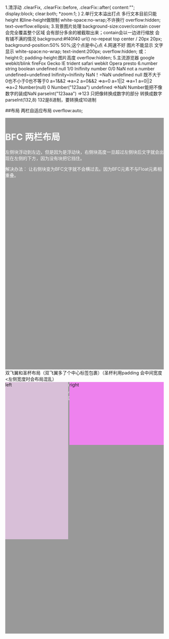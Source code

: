 1.清浮动
    .clearFix,
    .clearFix::before,
    .clearFix::after{
        content:"";
        display:block;
        clear:both;
        *zoom:1;
    }
2.单行文本溢出打点  多行文本目前只能height 和line-height做限制
    white-space:no-wrap;不许换行
    overflow:hidden;
    text-overflow:ellipsis;
3.背景图片处理
    background-size:cover/contain   cover会完全覆盖整个区域 会有部分多余的被截取出来；contain会以一边进行缩放 会有铺不满的情况
    background:#f40f40 url() no-repeat top center / 20px 20px; 
    background-position:50% 50%;这个点是中心点
4.网速不好 图片不能显示 文字显示
    white-space:no-wrap;
    text-indent:200px;
    overflow:hidden;
    或：
    height:0;
    padding-height:图片高度
    overflow:hidden;
5.主流游览器
    google webkit/blink
    fireFox Gecko
    IE trident
    safari webkit
    Opera presto
6.number string boolean undefined null
    1/0 Inifinity number
    0/0 NaN not a number
    undefined=undefined Inifinity=Inifinity NaN！=NaN
    undefined null 既不大于0也不小于0也不等于0
    a=1&&2 =>a=2      a=0&&2 =>a=0
    a=1||2 =>a=1      a=0||2 =>a=2
    Number(null) 0
    Number("123aaa") undefined  =>NaN Number能把不像数字的装成NaN
    parseInt("123aaa") =>123 只把像转换成数字的部分 转换成数字
    parseInt(132,8) 132是8进制，要转换成10进制

##布局
    两栏自适应布局 overflow:auto;
    <style>
        .left {
        width: 200px;
        height: 500px;
        float: left;
        background: #999;
        }
        .main {
        height: 800px;
        background: #aaa;
        overflow: auto;
        color: #fff;
        }
    </style>
    <body>
        <div class="left"></div>
        <div class="main">
            <h1>BFC 两栏布局</h1>
            <p>
            左侧块浮动到左边，但是因为是浮动块，右侧块高度一旦超过左侧块后文字就会出现在左侧的下方，因为没有块把它挡住。
            </p>
            <p>解决办法： 让右侧块变为BFC文字就不会横过去。因为BFC元素不与Float元素相重叠。</p>
        </div>
    </body>
    双飞翼和圣杯布局（双飞翼多了个中心标签包裹）（圣杯利用padding 会中间宽度<左侧宽度时会布局混乱）
    <style>
      .left,
      .right,
      .main {
        min-height: 200px;
      }
      .left {
        width: 200px;
        background-color: thistle;
      }
      .main {
        background: #999;
      }
      .right {
        width: 300px;
        background-color: violet;
      }
      /* 双飞翼布局重点 */
      .left,
      .main,
      .right {
        float: left;
      }
      .main {
        width: 100%;
      }
      .main-inner {
        margin-left: 200px;
        margin-right: 300px;
      }
      .left {
        margin-left: -100%;
      }
      .right {
        margin-left: -300px;
      }
    </style>
    <body>
        <div class="main"><div class="main-inner">中心区</div></div>
        <div class="left">left</div>
        <div class="right">right</div>
    </body>

    <style type="text/css">
      /*基本样式*/
      .left, .right, .main {
        min-height: 300px;
      }
      .left {
        width: 200px;
        background-color:thistle;
      }
      .main {
        background-color: #999;
      }
      .right {
        width: 300px;
        background-color: violet;
      }
      /* 圣杯布局关键代码 */
      .left, .main, .right {
        float: left;
        position: relative;
      }
      .main {
        width: 100%;
      }
      .container {
        padding-left: 200px;
        padding-right: 300px;
      }
      .left {
        margin-left: -100%;
        left: -200px;
      }
      .right {
        margin-left: -300px;
        right: -300px;
      }
    </style>
    <body>
        <div class="container">
        <div class="main">main</div>
        <div class="left">left</div>
        <div class="right">right</div>
        </div>
    </body>
    三栏flex和三栏 表格/网格 布局
    flex:（父元素display:flex;中间元素：flex:1）
    表格布局：（父元素display:table;width:100%;每个子元素：display:table-cell;中间不加宽度，左右加宽度）
    网格布局： 

#动画
一般动画用到的几个属性：
animation:name duration timing-function delay iteration-count direction
eg:
div{
    animation:run 1 linear 1 infinite/**无限次循环*/ alternate/**允许动画逆向执行*/;
    -webkit-animation:run 1 linear 1 infinite alternate;
}
@keyframes run{
    0%{
        background:green;
    }
    50%{
        background:yellow;
    }
    100%{
        background:red;
    }
}

其实这里主要介绍的是 timing-function 的steps(num,type)
1.它是一个阶跃性函数，就是说它没有中间渐变的过程，直接从一个状态变到另一个状态；
2.它的第一个参数 作用于每两个关键帧之间，把他分成num段；第二个参数每个阶段的起点或终点发生阶跃性变化
如：
@keyframes run{
    0%{
        width:0%;
    }
    50%{
        width:50%;
    }
    100%{
        width:100%;
    }
}
steps(2) 就是把没两个帧之间分成2段，变成
@keyframes run{
    0%{
        width:0%;
    }
    25%{
        width:25%;
    }
    50%{
        width:50%;
    }
    75%{
        width:75%;
    }
    100%{
        width:100%;
    }
}

第二个参数  默认是end
如：
div{
    animation:run 1 steps(1,start) 1 infinite/**无限次循环*/ alternate/**允许动画逆向执行*/;
    -webkit-animation:run 1 steps(1,start) 1 infinite alternate;
}
@keyframes run{
    0%{
        background:green;
    }
    50%{
        background:yellow;
    }
    100%{
        background:red;
    }
}
当位steps(1,end)时，就是不断的绿色 黄色 变化
当位steps(1,start)时，就是不断的黄色 红色 变化

start,end 2个参数都会选择性的跳过前后部分，start跳过0%，end跳过100%
step-start在变化过程中，都是以下一帧的显示效果来填充间隔动画，所以0% 到 50% 直接就显示了黄色yellow
step-end与上面相反，都是以上一帧的显示效果来填充间隔动画，所以0% 到 50% 直接就显示了红色red

##flex布局
    flex布局的几个属性
        容器的属性：
            flex-direction:row|row-reverse|column|column-reverse
            flex-wrap:nowrap|wrap|wrap-reverse
            flex-flow:flex-direction flex-wrap;
            justify-content:flex-start|flex-end|center|space-between|space-around
            align-items:flex-start|flex-end|center|baseline|stetch
            align-content:flex-start|flex-end|center|space-between|space-around|stretch
        item的属性：
            order:0|...
            flex-grow:0|...
            flex-shrink:1|...
            flex-basis:auto|...
            flex: 0 1 auto;
            align-self:可覆盖 align-items的属性






#node.js
## NodeJS 特点

 - 非阻塞式的异步I/O
   - Node.js中采用了非阻塞型I/O机制，因此在执行了访问文件的代码之后，Nodejs不会阻塞在那里等待文件获取完成，而是把这件事交给底层操作系统，使用回调函数的方式来处理异步的IO，立即转而执行其它的代码，
 - 事件轮询
   - Nodejs接收到的事件会放到事件队列中，而不是立即执行它，当NodeJS当前代码执行完后他会检查事件队列中是否有事件，如果有，他会取出来依次执行
 - 单线程
   - Node.js不为每个客户连接创建一个新的线程，而仅仅使用一个线程。当有用户连接了，就触发一个内部事件，通过非阻塞I/O、事件驱动机制，让Node.js程序宏观上也是并行的
   - 优点：不会死锁、不用像多线程那样处处在意同步问题、没有线程切换带来的性能上的开销
   - 缺点：多核CPU需单独开子线程、错误会使得整个应用退出、大量计算会占用CPU从而无法调用异步I/O
 - 擅长I/O密集型
   - 主要体现在Node利用事件轮询的方式处理事件，而不是单开一个线程来为每一个请求服务
 - 不擅长CPU密集型业务
   - 由于Node单线程，如果长时间运行计算将导致CPU不能释放，使得后续I/O无法发起。（解决办法是分解大型运算为多个小任务，不阻塞I/O发起）


### global对象
与在浏览器端不同，浏览器端将希望全局访问的对象挂到window上，而nodejs则将希望全局访问的对象挂到global对象上

###path模块
path.normalize()规范化给定的path，解析".."和"."
path.normalize('/foo/bar//baz/as/..')=》返回/foo/bar/baz/as

path.join()
path.join('/foo','bar','baz/as','..')=》返回/foo/bar/baz/as

path.resolve()把相对路径解析为绝对路径
path.resolve('1','/2/3/','4') 如果当前的工作目录为 /root/su
=>返回 /root/su/1/2/3/4

###basename dirname extname
basename   文件名.拓展名
dirname    所在的文件夹
extname    拓展名
```
┌─────────────────────┬────────────┐
│          dir        │    base    │
├──────┬              ├──────┬─────┤
│ root │              │ name │ ext │
"  /    home/user/dir / file  .txt "
└──────┴──────────────┴──────┴─────┘
```

###parse与format
--parse 是将字符串形式的文件路劲解析成一个包含 root dir base name ext属性的对象
--format 则是将这个对象代表的路径转换成字符串

```
js中
JSON.parse()
JSON.stringfy()返回字符串
php中
json_decode()
json_encode()返回字符串
```

###process模块
process.cwd() 获取当前执行的路径
process.argv 属性返回一个数组
 - 数组第一个元素为：node所安装的路径
 - 数组第二个元素为：当前执行文件的路径
 - 剩余元素为执行node命令时传入的参数
process.argv0
保存了process.argv数组的第一个值的*引用*，不常用


#### process.execArgv
process.execArgv 属性返回当Node.js进程被启动时，Node.js特定的命令行选项（位于node后，文件名之前）。 这些选项在process.argv属性返回的数组中不会出现。

#### process.execPath
返回启动 Node.js 进程的可执行文件的绝对路径名。基本就是 process.argv 的第一个参数

#### process.env
process.env 属性返回包含用户环境的对象。

CPU:处理器，类似商店里的营业员，单核一个人，双核2个人，四核4个人。。。。。
显卡：处理图像，类似商店外边的女模特，脸蛋好，长的越精致越贵。
内存：类似店铺营业间，越大摆放的商品越多。
硬盘：类似店铺的仓库，越大，摆放的越多。
硬盘和内存的区别，内存是商品展示（数据从硬盘搬到内存暂存），CPU（类似营业员）将内存的数据进行处理，如果缺数据了，就从硬盘搬到内存，顺手将内存暂时不用的数据搬回硬盘（仓库）。在硬盘（仓库）一个区域划出一块地方，用于暂时保存数据（暂时不用或即将要用的），这个区域就叫虚拟内存。影响显而易见。

####阿里百秀项目（博客管理系统）
第一个既有前台，又有后台的项目

####html5和css3
主要内容：动画和视频播放，历史，本地存储，拖拽，文件读取，网络，地理位置，离线缓存

####canva视频
主要内容：利用canvas画不同形状

####移动web视频
主要内容：移动算前端页面的编写

####电商项目
主要内容：m端和pc端，有后台接口文件（别人已经做好的），主要练习的是 前台页面的编写和与后端接口的适配

####node


####VUE



####rect


####果果点餐系统
####ajax音乐播放器
####微信公众号开发

####ajax异步通信
简单来说，就是 XMLHttpRequest对象与服务器之间进行通信，可以用json,html,text等文本格式发送和接受数据。ajax 最吸引人的就是他的 “异步”特性，也就是说，它可以在不重新刷新页面的情况下与服务器通信。

创建一个XMLHttpRequest对象
```
	//创建一个XMLHttpRequest对象
    if(window.XMLHttpRequest){//Mozilla,Safari,IE7+
		httpRequest=new XMLHttpRequest();
	}else{//IE6 and older
		httpRequest=new ActiveXObject('Microsoft.XMLHTTP')
	}
	//绑定onreadystatechange事件
	onreadystatechange=function(){
		//process the server response here .
	}
	//向服务器发送请求
	httpRequest.open('GET','http://www.example.org/some.file',true);
	httpRequest.send();

完整的例子：
function ajax(url,cb){
	let xhr;
 	if(window.XMLHttpRequest) {
    	xhr = new XMLHttpRequest();
  	} else {
    xhr = ActiveXObject("Microsoft.XMLHTTP");
  	}
  	xhr.onreadystatechange = function() {
    if(xhr.readyState == 4 && xhr.status == 200) {
     	cb(xhr.responseText);
    } 
  	}
  	xhr.open('GET', url, true);
  	xhr.send();
}

xhr.readyState的值
-0（未初始化）or(请求还未开始)
-1（正在加载）or(已经建立服务器连接)
-2（加载成功）or（请求已接受）
-3 (交互) or(正在处理请求)
-4（完成） or(请求已经完成，并且响应已经准备好)

访问服务端返回的数据
xhr.responseText服务端以文本字符的形式返回
xhr.responseXML以XMLDocument对象形式返回，之后可以使用js来处理

GET注意事项
如果不设置响应头‘Cache-Control:no-cache’游览器将会把响应缓存下来而且再也无法重新提交请求，当然也可总是提交不同的GET参数，比如时间戳或随机数

POST请求
需要设置RequestHeader 告诉后台 传递内容的编码方式 以及在send方法里面传入对应的值
xhr.open('POST',url,true)
xhr.setRequestHeader('Content-Type':'application/x-www-form-urlencode')
xhr.send('key1=value1&key2=value2')

ajax中的withCredentials
跨域请求是否提供凭据信息（cookie）,也可以简单理解为,当前请求为跨域请求时是否在请求中携带cookie
当为同源请求时，不管xhr.withCredentials为true/flase，效果都会相同，且会一直提供票据信息（cookie）
	var xhr = new XMLHttpRequest();
	xhr.open('GET', 'http://172.19.0.215:1314/learnLinkManager/getLearnLinkList', true);
	xhr.withCredentials = true;
	xhr.onreadystatechange = function() {
	  console.log('withCredentials=>', xhr.withCredentials);
	};
	xhr.send(null);

需要注意的是，当配置了xhr.withCredentials时，必须在后端增加response头信息Access-Control-Allow-Origin且必须指定域名，而不能指定为*。例如：
	res.setHeader('Access-Control-Allow-Origin','http://172.19.0.215:3333');
```

####cookie和session
cookie
服务器通过设置 set-cookie这个响应头，将cookie信息返回给游览器，游览器将响应头中的cookie保存在本地，当下次向服务器发送http请求时，游览器会自动将保存的这些cookie信息添加到请求头中。

session
存放在服务器的一种用来存放用户数据的类似HashTable的结构
游览器第一次发送请求时，服务器自动生成了HashTable和SessionID来唯一标识这个hash表，并将sessionID存放在cookie中,通过响应发送给游览器。游览器第二次发送请求时会将前一次服务器响应中的sessionID随着cookie发送到服务器上，服务器从请求中提取sessionID,并和之前保存的sessionID进行对比，找到这个用户对应的hash表

一般这个时间是有限制的，超时后销毁
当用户在应用程序的web页面间跳转是，存储的session对象不会丢失而是在整个用户会话中一直存在
session依赖于cookie,因为sessionID是存放在cookie中的


session与cookie的区别
--cookie在客户端，session在服务端
--cookie在客户端存放，容易伪造，不如session安全
--session会耗费大量服务器资源，cookie在每次HTTP请求中都会带上，影响网络性能
--域的支持范围不一样，比如：a.com的Cookie在a.com下都能用，而www.a.com的Session在api.a.com下都能使用

#### 常见状态码

##### 1XX 指示信息
表示请求已接收，继续处理

##### 2XX 成功
 - **200** OK
 - 204 No content，表示请求成功，但响应报文不含实体的主体部分
 - 205 Reset Content，表示请求成功，但响应报文不含实体的主体部分，但是与 204 响应不同在于要求请求方重置内容
 - **206** Partial Content，进行范围请求

##### 3XX 重定向
 - **301** 永久性重定向，表示资源已被分配了新的 URL
 - **302** 临时性重定向，表示资源临时被分配了新的 URL
 - 303 表示资源存在着另一个 URL，应使用 GET 方法获取资源
 - **304** 未修改，重定位到浏览器。自从上次请求后，请求的网页未修改过。服务器返回此响应时，不会返回网页内容。如果网页自请求者上次请求后再也没有更改过，您应将服务器配置为返回此响应（称为 If-Modified-Since HTTP 标头）。服务器可以告诉 Googlebot 自从上次抓取后网页没有变更，进而节省带宽和开销。
 - 307 临时重定向，和302含义类似，但是期望客户端保持请求方法不变向新的地址发出请求

##### 4XX 客户端错误
 - **404** 在服务器上没有找到请求的资源
 - **403** forbidden，表示对请求资源的访问被服务器拒绝
 - 400 请求报文存在语法错误
 - 401  表示发送的请求需要有通过 HTTP 认证的认证信息

##### 5XX 服务器错误
 - **500** 表示服务器端在执行请求时发生了错误
 - 501 表示服务器不支持当前请求所需要的某个功能
 - **503** 表明服务器暂时处于超负载或正在停机维护，无法处理请求

####https协议
https协议用到了对称加密和非对称加密 SSL/TLS
一个HTTPS请求实际上包含了两次HTTP传输，可以细分为8步。

1. 客户端向服务器发起HTTPS请求，连接到服务器的443端口
2. 服务器端有一个密钥对，即公钥和私钥，是用来进行非对称加密使用的，服务器端保存着私钥，不能将其泄露，公钥可以发送给任何人。
3. 服务器将自己的公钥发送给客户端。
4. 客户端收到服务器端的公钥之后，会对公钥进行检查，验证其合法性，如果发现发现公钥有问题，那么HTTPS传输就无法继续。严格的说，这里应该是验证服务器发送的数字证书的合法性。如果公钥合格，那么客户端会生成一个随机值，这个随机值就是用于进行对称加密的密钥，我们将该密钥称之为client key，即客户端密钥，这样在概念上和服务器端的密钥容易进行区分。然后用服务器的公钥对客户端密钥进行非对称加密，这样客户端密钥就变成密文了，至此，HTTPS中的第一次HTTP请求结束。
5. 客户端会发起HTTPS中的第二个HTTP请求，将加密之后的客户端密钥发送给服务器。
6. 服务器接收到客户端发来的密文之后，会用自己的私钥对其进行非对称解密，解密之后的明文就是客户端密钥，然后用客户端密钥对数据进行对称加密，这样数据就变成了密文。
7. 然后服务器将加密后的密文发送给客户端。
8. 客户端收到服务器发送来的密文，用客户端密钥对其进行对称解密，得到服务器发送的数据。这样HTTPS中的第二个HTTP请求结束，整个HTTPS传输完成。

原文链接：https://www.jianshu.com/p/14cd2c9d2cd2

####游览器中输入url到页面加载完成的过程
[参考链接](https://segmentfault.com/a/1190000006879700)

![输入URL后.png](../img/输入URL后.png)

 - 判断是否需要跳转(301)
 - 从浏览器中读取缓存
 - DNS解析
 - TCP连接
 - HTTP请求发出
 - 服务端处理请求，HTTP响应返回
 - 浏览器拿到响应数据，解析响应内内容，把解析结果展示给用户



1. 在浏览器地址栏输入URL
2. 浏览器查看是否有**强缓存**，如果请求资源在缓存中并且新鲜，跳转到转码步骤
    1. 如果资源未缓存，发起新请求
    2. 如果已缓存，检验是否足够新鲜，足够新鲜直接提供给客户端，否则与服务器进行验证。
    3. 检验新鲜通常有两个HTTP头进行控制`Expires`和`Cache-Control`：
        - HTTP1.0提供Expires，值为一个绝对时间表示缓存新鲜日期
        - HTTP1.1增加了Cache-Control: max-age=,值为以秒为单位的最大新鲜时间
3. 浏览器**解析URL**获取协议，主机，端口，path
4. 浏览器**组装一个HTTP（GET）请求报文**
5. **DNS解析**，查找过程如下：
    1. 浏览器缓存
    2. 本机缓存
    3. hosts文件
    4. 路由器缓存
    5. ISP DNS缓存
    6. DNS查询（递归查询 / 迭代查询）
6. **端口建立TCP链接**，三次握手如下：
    1. 客户端发送一个TCP的**SYN=1，Seq=X**的包到服务器端口
    2. 服务器发回**SYN=1， ACK=X+1， Seq=Y**的响应包
    3. 客户端发送**ACK=Y+1， Seq=Z**
7. TCP链接建立后**发送HTTP请求**
8. 服务器接受请求并解析，将请求转发到服务程序，如虚拟主机使用HTTP Host头部判断请求的服务程序
9. 服务器检查**HTTP请求头是否包含缓存验证信息**如果验证缓存新鲜，返回**304**等对应状态码
10. 处理程序读取完整请求并准备HTTP响应，可能需要查询数据库等操作
11. 服务器将**响应报文通过TCP连接发送回浏览器**
12. 浏览器接收HTTP响应，然后根据情况选择**关闭TCP连接或者保留重用，关闭TCP连接的四次握手如下**：
    1. 主动方发送**Fin=1， Ack=Z， Seq= X**报文
    2. 被动方发送**ACK=X+1， Seq=Z**报文
    3. 被动方发送**Fin=1， ACK=X， Seq=Y**报文
    4. 主动方发送**ACK=Y， Seq=X**报文
13. 浏览器检查响应状态吗：是否为1XX，3XX， 4XX， 5XX，这些情况处理与2XX不同
14. 如果资源可缓存，**进行缓存**
15. 对响应进行**解码**（例如gzip压缩）
16. 根据资源类型决定如何处理（假设资源为HTML文档）
17. **解析HTML文档，构件DOM树，下载资源，构造CSSOM树，执行js脚本**，这些操作没有严格的先后顺序，以下分别解释
18. **构建DOM树**：
    1. **Tokenizing**：根据HTML规范将字符流解析为标记
    2. **Lexing**：词法分析将标记转换为对象并定义属性和规则
    3. **DOM construction**：根据HTML标记关系将对象组成DOM树
19. 解析过程中遇到图片、样式表、js文件，**启动下载**
20. 构建**CSSOM树**：
    1. **Tokenizing**：字符流转换为标记流
    2. **Node**：根据标记创建节点
    3. **CSSOM**：节点创建CSSOM树
21. **[根据DOM树和CSSOM树构建渲染树](https://developers.google.com/web/fundamentals/performance/critical-rendering-path/render-tree-construction)**:
    1. 从DOM树的根节点遍历所有**可见节点**，不可见节点包括：1）`script`,`meta`这样本身不可见的标签。2)被css隐藏的节点，如`display: none`
    2. 对每一个可见节点，找到恰当的CSSOM规则并应用
    3. 发布可视节点的内容和计算样式
22. **js解析如下**：
    1. 浏览器创建Document对象并解析HTML，将解析到的元素和文本节点添加到文档中，此时**document.readystate为loading**
    2. HTML解析器遇到**没有async和defer的script时**，将他们添加到文档中，然后执行行内或外部脚本。这些脚本会同步执行，并且在脚本下载和执行时解析器会暂停。这样就可以用document.write()把文本插入到输入流中。**同步脚本经常简单定义函数和注册事件处理程序，他们可以遍历和操作script和他们之前的文档内容**
    3. 当解析器遇到设置了**async**属性的script时，开始下载脚本并继续解析文档。脚本会在它**下载完成后尽快执行**，但是**解析器不会停下来等它下载**。异步脚本**禁止使用document.write()**，它们可以访问自己script和之前的文档元素
    4. 当文档完成解析，document.readState变成interactive
    5. 所有**defer**脚本会**按照在文档出现的顺序执行**，延迟脚本**能访问完整文档树**，禁止使用document.write()
    6. 浏览器**在Document对象上触发DOMContentLoaded事件**
    7. 此时文档完全解析完成，浏览器可能还在等待如图片等内容加载，等这些**内容完成载入并且所有异步脚本完成载入和执行**，document.readState变为complete,window触发load事件
23. **显示页面**（HTML解析过程中会逐步显示页面）



1.DNS解析
当你输入www.baidu.com时，其实不是百度网址真正上的地址。互联网上每一台计算机的唯一标识是IP地址，因为IP地址不方便记忆，所以才有了域名：www.baidu.com. 从网址到ip地址的一个转换过程，就是DNS解析。（就是充当了一个翻译的作用）
IP和域名之间的对应关系，全部储存在服务器中，每次输入www.baidu.com,都会查找其对应的IP地址，如何查找？
首先在本地域名服务器中查找IP地址，如果没有找到，本地域名服务器会向根域名服务器发送请求，如果根域名服务器也不存在该域名时，本地域名会向com顶级域名发送一个请求，以此类推。。。直到最后，本地域名服务器得到baidu的IP地址并把它缓存到本地，供下次查询。
可以总结：网址的解析过程，从左到右：www.baidu.com->baidu.com->com。好像少了点什么？根域名服务器的解析过程呢？事实上，真正的网址是www.baidu.com.,注意这里多了一个点，这个点对应的就是根域名服务器，为了方便用户，通常会省略这个点，游览器在请求DNS时，所有网址的真正解析路劲为.->.com->baidu.com->www.baidu.com
在某个域名服务器中找到了对应的域名，则把返回的结果，保存至本地域名服务器中，备下次使用。

解析顺序

　　1） 浏览器缓存

　　当用户通过浏览器访问某域名时，浏览器首先会在自己的缓存中查找是否有该域名对应的IP地址（若曾经访问过该域名且没有清空缓存便存在）；

　　2） 系统缓存

　　当浏览器缓存中无域名对应IP则会自动检查用户计算机系统Hosts文件DNS缓存是否有该域名对应IP；

　　3） 路由器缓存

　　当浏览器及系统缓存中均无域名对应IP则进入路由器缓存中检查，以上三步均为客服端的DNS缓存；

　　4） ISP（互联网服务提供商）DNS缓存

　　当在用户客服端查找不到域名对应IP地址，则将进入ISP DNS缓存中进行查询。比如你用的是电信的网络，则会进入电信的DNS缓存服务器中进行查找；

　　5） 根域名服务器

　　当以上均未完成，则进入根服务器进行查询。全球仅有13台根域名服务器，1个主根域名服务器，其余12为辅根域名服务器。根域名收到请求后会查看区域文件记录，若无则将其管辖范围内顶级域名（如.com）服务器IP告诉本地DNS服务器；

　　6） 顶级域名服务器

　　顶级域名服务器收到请求后查看区域文件记录，若无则将其管辖范围内主域名服务器的IP地址告诉本地DNS服务器；

　　7） 主域名服务器

　　主域名服务器接受到请求后查询自己的缓存，如果没有则进入下一级域名服务器进行查找，并重复该步骤直至找到正确纪录；

　　8）保存结果至缓存

　　本地域名服务器把返回的结果保存到缓存，以备下一次使用，同时将该结果反馈给客户端，客户端通过这个IP地址与web服务器建立链接。

### OSI 七层协议
 - 应用层
   - 为应用提供通信服务
 - 表示层
   - 定义数据格式以及加密
 - 会话层
   - 定义了如何开始、控制、结束一个会话，包括对多个双向消息的控制和管理。
 - 传输层
   - 选择差错恢复协议还是无差错恢复协议
   - TCP、UDP
 - 网络层
   - 端到端包传输。
   - 路由选择、包分解成更小的包
 - 数据链路层
   - 定义单个链路上如何传输数据
 - 物理层
   - 传输介质相关

####前端注意哪些seo
1.合理的title description keywords搜索对这三项的权重逐渐减小
2.语义化的html，符合W3C规范，可以让搜索引擎更容易理解
3.重要的html放在前面，搜索引擎抓取的顺序是从上到下，有的搜索引擎对抓取的长度有限制，要保证重要的内容一定被抓取
4.重要的内容不要用js输出，爬虫不会执行js获取内容
5.少用iframe,搜索引擎不会抓取iframe中的内容
6.非装饰性图片必须加alt
7.提高网站速度，网站速度是搜索引擎排序的一个重要指标


###node
####node安装，一般官网下载，安装，安装会自动安装npm,安装成功，在控制台 node -v,弹出版本号即可。

####用node执行文件，启动node.exe,切换到相关目录，执行node aa.js
进入文件夹，npm init 会有package.json/package-lock.json文件，这个文件的主要作用是 用到了什么包，会有记录，如果不小心删掉了package.json包，因为package-lock.json包的存在，直接npm install 就会直接把重新下载。

####node中 文件操作
fs=require('fs')
fs.readFile('file','utf8',function(err,data){

})

####node中mongodb数据库操作（非关系型数据库）下载mongodb 配置path
一般使用mongoose这个第三方包，来操作数据库

MongoDB将数据目录存储在 db 目录下。但是这个数据目录不会主动创建，我们在安装完成后需要创建它。请注意，数据目录应该放在根目录下，如我的mongodb安装在D盘，则在D盘新建data/db目录
1.打开mongodb数据库服务 输入mongod
2.连接mongodb数据库 输入mongo
3.show dbs展示所有的数据库
  db展示当前的数据库
  use test 进入test 数据库

npm install mongoose

    var mongoose=require('mongoose')
	连接数据库
	mongoose.connect("mongodb://localhost/test",{useMongoClient:true};
	
	创建一个模型
	mongoose.model("Cat",{name:string});
	
	实例化
	var kitty=new Cat({name:"kitty"})
	
	持久化保存一个实例
	kitty.save()
或者
find()
findById()
findByIdAndDelete()
findByIdAndRemove()
findByIdAndUpdate()
findOne()
findOneAndDelete()
findOneAndRemove()
findOneAndReplace()
findOneAndUpdate()
	var mongoose = require('mongoose')
	
	var Schema = mongoose.Schema
	
	// 1. 连接数据库
	// 指定连接的数据库不需要存在，当你插入第一条数据之后就会自动被创建出来
	mongoose.connect('mongodb://localhost/itcast')
	
	// 2. 设计文档结构（表结构）
	// 字段名称就是表结构中的属性名称
	// 约束的目的是为了保证数据的完整性，不要有脏数据
	var userSchema = new Schema({
	  username: {
	    type: String,
	    required: true // 必须有
	  },
	  password: {
	    type: String,
	    required: true
	  },
	  email: {
	    type: String
	  }
	})
	
	// 3. 将文档结构发布为模型
	//    mongoose.model 方法就是用来将一个架构发布为 model
	//    第一个参数：传入一个大写名词单数字符串用来表示你的数据库名称
	//                 mongoose 会自动将大写名词的字符串生成 小写复数 的集合名称
	//                 例如这里的 User 最终会变为 users 集合名称
	//    第二个参数：架构 Schema
	//   
	//    返回值：模型构造函数
	var User = mongoose.model('User', userSchema)
	
	
	// 4. 当我们有了模型构造函数之后，就可以使用这个构造函数对 users 集合中的数据为所欲为了（增删改查）
	
	// var admin = new User({
	//   username: 'zs',
	//   password: '123456',
	//   email: 'admin@admin.com'
	// })
	
	// admin.save(function (err, ret) {
	//   if (err) {
	//     console.log('保存失败')
	//   } else {
	//     console.log('保存成功')
	//     console.log(ret)
	//   }
	// })
	
	// User.find(function (err, ret) {
	//   if (err) {
	//     console.log('查询失败')
	//   } else {
	//     console.log(ret)
	//   }
	// })
	
	// User.find({
	//   username: 'zs'
	// }, function (err, ret) {
	//   if (err) {
	//     console.log('查询失败')
	//   } else {
	//     console.log(ret)
	//   }
	// })
	
	// User.findOne({
	//   username: 'zs'
	// }, function (err, ret) {
	//   if (err) {
	//     console.log('查询失败')
	//   } else {
	//     console.log(ret)
	//   }
	// })

	// User.remove({
	//   username: 'zs'
	// }, function (err, ret) {
	//   if (err) {
	//     console.log('删除失败')
	//   } else {
	//     console.log('删除成功')
	//     console.log(ret)
	//   }
	// })
	
	
	// User.findByIdAndUpdate('5a001b23d219eb00c8581184', {
	//   password: '123'
	// }, function (err, ret) {
	//   if (err) {
	//     console.log('更新失败')
	//   } else {
	//     console.log('更新成功')
	//   }
	// })

mysql
	var mysql = require('mysql');
	
	// 1. 创建连接
	var connection = mysql.createConnection({
	  host: 'localhost',
	  user: 'root',
	  password: 'root',
	  database: 'users' // 对不起，我一不小心把数据库名字和表名起成一样的，你知道就行
	});
	
	// 2. 连接数据库 打开冰箱门
	connection.connect();
	
	// 3. 执行数据操作 把大象放到冰箱
	connection.query('SELECT * FROM `users`', function (error, results, fields) {
	  if (error) throw error;
	  console.log('The solution is: ', results);
	});
	
	// connection.query('INSERT INTO users VALUES(NULL, "admin", "123456")', function (error, results, fields) {
	//   if (error) throw error;
	//   console.log('The solution is: ', results);
	// });
	
	// 4. 关闭连接 关闭冰箱门
	connection.end();

####promise回调
层层嵌套，代码不好看，回调地狱，提出promise,jquery mongoose支持回调。
封装回调
	var fs = require('fs')
	
	function pReadFile(filePath) {
	  return new Promise(function (resolve, reject) {
	    fs.readFile(filePath, 'utf8', function (err, data) {
	      if (err) {
	        reject(err)
	      } else {
	        resolve(data)
	      }
	    })
	  })
	}
	
	pReadFile('./data/a.txt')
	  .then(function (data) {
	    console.log(data)
	    return pReadFile('./data/b.txt')
	  })
	  .then(function (data) {
	    console.log(data)
	    return pReadFile('./data/c.txt')
	  })
	  .then(function (data) {
	    console.log(data)
	  })

##VUE涉及知识点
###VUE的基本代码：
	<div id="app">{{msg}}</div>
	var vm=new Vue({
		ele:"#app",
		data:{
			msg:"welcome"
		}
	})
###v-cloak能够解决插值表达式闪烁的问题
	<p v-cloak>---{{msg}}---</p>
v-text是没有闪烁问题的
	<p v-text="msg"></p>
	<p v-html="msg"></p>
v-bind:用于绑定属性的指令 缩写：
	<input type="button" value="按钮" v-bind:title="msg1 + '123'">
v-on：事件绑定机制 缩写@
	<input type="button" value="按钮" :title="msg + '123'" v-on:click="alert('hello')"> -->
    <input type="button" value="按钮" @click="show">
	var vm=new Vue({
		ele:"#app",
		data:{
			msg:"welcome"
		},
	methods:{
		show：function(){alert("hello");}
	}
	})
###事件修饰符
```
$('#btn').click(function(e){e.stopPropagation()})
总结：
event.stopPropagation()阻止事件冒泡，但是不会阻止默认行为
return false阻止事件冒泡，也阻止默认行为
event.preventDefault()不阻止冒泡行为，但是阻止默认事件

###数组和对象的判断
arr instanceof Array //true
arr.constructor===Array //true
上述两种方法有缺陷：当你在多个frame之间来回穿梭时，每个frame都有自己的执行环境，跨实例化对象彼此是不共享原型链的，因此会导致上面两种方法都失效
Object.prototype.toString.call(arr)===[object Array]
Array.isArray() IE8以前不支持

###深拷贝函数封装
function deepClone(eleObj){
	var targetEle={}
	if(Object.prototype.toString.call(eleObj)==="[object Array]"){
		targetEle=[];
	}
	for(var item in eleObj){
		if(typeof(item)=="object"&&item!==null){
			deepClone(item)
		}
		targetEle[item]=eleObj[item];
	}
	return targetEle;
}



###prototype和__proto__
只有函数有prototype 属性
__proto__是对于对象的属性来说的。和作用域链行为类似，他会现在自己的对象中查找，查找不到，就会在__proto__中查找。

prototype属性指向prototype对象，prototype对象中又有一个constructor属性，这个属性同样指向一个constructor对象，而这个对象恰恰就是这个function函数本身

###继承的封装
function extend(subClass,superClass){
	var F=function(){}
	F.prototype=superClass.prototype
	subClass.prototype=new F()
	subClass.prototype.constructor=subClass

	subClass.superclass=superClass.prototype
}
###克隆的封装
function clone(object){
		function F(){}
		F.prototype=object
		return new F;
}

###call,apply,bind,箭头函数
box.onclick = function(){
　　function fn(){
　　　　alert(this);
　　}
　　fn();
};
我们原本以为这里面的this指向的是box,然而却是Window。一般我们这样解决：
box.onclick = function(){
　　var _this = this;
　　function fn(){
　　　　alert(_this);
　　}
　　fn();
};

box.onclick = function(){
　　function fn(){
　　　　console.log(this);
　　}
　　fn.call(this);
};

call(obj,1,2,3)
apply(obj,[1,2,3])
f=fn.bind(obj,1,2) f(3)
bind绑定好this之后，想什么时候执行就什么时候执行。而其他的会立即执行

箭头函数中this，指的是上一层的this

eval("2+3")可以将字符串处理成表达式进行执行
```
.stop阻止冒泡事件
	<div class="inner" @click="div1Handler">
      <input type="button" value="戳他" @click.stop="btnHandler">
    </div>
.prevent阻止默认行为
	<a href="http://www.baidu.com" @click.prevent="linkClick">有问题，先去百度</a>

.capture实现捕获机制的触发
	<div class="inner" @click.capture="div1Handler">
      <input type="button" value="戳他" @click="btnHandler">
    </div>
.self实现只有点击当前元素的时候，才会触发处理事件
.once只触发一次的事件处理函数
###v-model实现数据的双向绑定
<input type="text" style="width:100%;" v-model="msg">当input中的值发生改变时,msg中内容发生改变
####Vue中的class样式
	以前：<h1 class="red thin">这是一个很大很大的H1，大到你无法想象！！！</h1>
	<!-- 第一种使用方式，直接传递一个数组，注意： 这里的 class 需要使用  v-bind 做数据绑定 -->
    <!-- <h1 :class="['thin', 'italic']">这是一个很大很大的H1，大到你无法想象！！！</h1> -->

	<!-- 在数组中使用三元表达式 -->
    <!-- <h1 :class="['thin', 'italic', flag?'active':'']">这是一个很大很大的H1，大到你无法想象！！！</h1> -->

    <!-- 在数组中使用 对象来代替三元表达式，提高代码的可读性 -->
    <!-- <h1 :class="['thin', 'italic', {'active':flag} ]">这是一个很大很大的H1，大到你无法想象！！！</h1> -->

    <h1 :class="classObj">这是一个很大很大的H1，大到你无法想象！！！</h1>
###Vue中的style样式
	<!-- <h1 :style="styleObj1">这是一个h1</h1> -->

    <h1 :style="[ styleObj1, styleObj2 ]">这是一个h1</h1>
###v-for循环普通数组
	<div id="app">
	    <!-- <p>{{list[0]}}</p>
	    <p>{{list[1]}}</p>
	    <p>{{list[2]}}</p>
	    <p>{{list[3]}}</p>
	    <p>{{list[4]}}</p> -->
	
	    <p v-for="(item, i) in list">索引值：{{i}} --- 每一项：{{item}}</p>
	
	  </div>
	
	  <script>
	    // 创建 Vue 实例，得到 ViewModel
	    var vm = new Vue({
	      el: '#app',
	      data: {
	        list: [1, 2, 3, 4, 5, 6]
	      },
	      methods: {}
	    });
	  </script>
###v-for循环对象数组
	<div id="app">
	    <p v-for="(user, i) in list">Id：{{ user.id }} --- 名字：{{ user.name }} --- 索引：{{i}}</p>
	 </div>
###v-for循环对象
	<div id="app">
	    <!-- 注意：在遍历对象身上的键值对的时候， 除了 有  val  key  ,在第三个位置还有 一个 索引  -->
	    <p v-for="(val, key, i) in user">值是： {{ val }} --- 键是： {{key}} -- 索引： {{i}}</p>
	</div>
###v-for迭代数字
	<div id="app">
	    <!-- in 后面我们放过  普通数组，对象数组，对象， 还可以放数字 -->
	    <!-- 注意：如果使用 v-for 迭代数字的话，前面的 count 值从 1 开始 -->
	    <p v-for="count in 10">这是第 {{ count }} 次循环</p>
	 </div>
###v-for中key值的使用
	场景：每次添加一条信息时，若开始checkbox中勾选一条数据，添加数据后，选中的数据会变成不是原先那一条，
	<!-- 在组件中，使用v-for循环的时候，或者在一些特殊情况中，如果 v-for 有问题，必须 在使用 v-for 的同时，指定 唯一的 字符串/数字 类型 :key 值 -->
    <p v-for="item in list" :key="item.id">
      <input type="checkbox">{{item.id}} --- {{item.name}}
    </p>

###v-if和v-show的区别

----------------------------------------------------------
forEach some filter findIndex这些都是数组的新方法
字符串提供了一个新方法String.prototype.includes('要包含的字符串') 返回true/false
arr.filter(item=>{console.log(111);})

##过滤器的基本使用：（有全局过滤器和私有过滤器之分）
<div id="app">
    <p>{{ msg | msgFormat('疯狂+1', '123') | test }}</p>
</div>
Vue.filter('msgFormat', function (msg, arg, arg2) {
      // 字符串的  replace 方法，第一个参数，除了可写一个 字符串之外，还可以定义一个正则
      return msg.replace(/单纯/g, arg + arg2)
})

##自定义全局按键修饰符
Vue.config.keyCodes.f2=113
##自定义全局的指令v-focus
Vue.directive('focus',{
	bind:function(el){}
	insert:function(el){el.focus()}
	updated:function(el){}
})
Vue.directive('color',{
	bind:function(el,binding){
		el.style.color=binding.value;
	}
})
##vue实例创建的生命周期的函数
beforeCreated() 在 beforeCreate 生命周期函数执行的时候，data 和 methods 中的 数据都还没有没初始化
created() 在 created 中，data 和 methods 都已经被初始化好了！
        // 如果要调用 methods 中的方法，或者操作 data 中的数据，最早，只能在 created 中操作
beforeMount() // 这是遇到的第3个生命周期函数，表示 模板已经在内存中编辑完成了，但是尚未把 模板渲染到 页面中
mounted() mounted 是 实例创建期间的最后一个生命周期函数，当执行完 mounted 就表示，实例已经被完全创建好了，此时，如果没有其它操作的话，这个实例，就静静的 躺在我们的内存中，一动不动

beforeUpdated() 当执行 beforeUpdate 的时候，页面中的显示的数据，还是旧的，此时 data 数据是最新的，页面尚未和 最新的数据保持同步
updated() // updated 事件执行的时候，页面和 data 数据已经保持同步了，都是最新的

Vue中的ajax
 <script src="./lib/vue-resource-1.3.4.js"></script> 依赖于Vue,注意引入的先后顺序。
	会有一个this.$http.jsonp

发送get请求，post请求，跨域请求， 
methods: {
        getInfo() { // 发起get请求
          //  当发起get请求之后， 通过 .then 来设置成功的回调函数
          this.$http.get('http://vue.studyit.io/api/getlunbo').then(function (result) {
            // 通过 result.body 拿到服务器返回的成功的数据
            // console.log(result.body)
          })
        },
        postInfo() { // 发起 post 请求   application/x-wwww-form-urlencoded
          //  手动发起的 Post 请求，默认没有表单格式，所以，有的服务器处理不了
          //  通过 post 方法的第三个参数， { emulateJSON: true } 设置 提交的内容类型 为 普通表单数据格式
          this.$http.post('http://vue.studyit.io/api/post', {}, { emulateJSON: true }).then(result => {
            console.log(result.body)
          })
        },
        jsonpInfo() { // 发起JSONP 请求
          this.$http.jsonp('http://vue.studyit.io/api/jsonp').then(result => {
            console.log(result.body)
          })
        }
}


##跨域请求的原理
##品牌案例 Vue可以让我们免除dom操作

